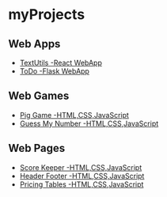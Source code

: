 # myProjects

## Web Apps
<ul>
<li><a href="https://iamshre-yash.github.io/TextUtils-ShreYash/">TextUtils -React WebApp</a></li>
<li><a href="http://iamshreyash.pythonanywhere.com/">ToDo -Flask WebApp</a></li>
</ul>

## Web Games

<ul>
<li><a href="https://iamshre-yash.github.io/myProjects/pigGame/">Pig Game -HTML,CSS,JavaScript</a></li>
<li><a href="https://iamshre-yash.github.io/myProjects/guessMyNumber/">Guess My Number -HTML,CSS,JavaScript</a></li>
</ul>

## Web Pages

<ul>
<li><a href="https://iamshre-yash.github.io/myProjects/scoreKeeper/">Score Keeper -HTML,CSS,JavaScript</a></li>
<li><a href="https://iamshre-yash.github.io/myProjects/headerFooter/">Header Footer -HTML,CSS,JavaScript</a></li>
<li><a href="https://iamshre-yash.github.io/myProjects/pricingTable/">Pricing Tables -HTML,CSS,JavaScript</a></li>
</ul>
